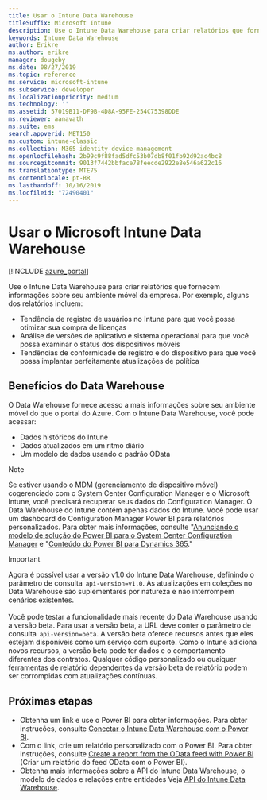 ```yaml
---
title: Usar o Intune Data Warehouse
titleSuffix: Microsoft Intune
description: Use o Intune Data Warehouse para criar relatórios que fornecem informações sobre seu ambiente móvel da empresa.
keywords: Intune Data Warehouse
author: Erikre
ms.author: erikre
manager: dougeby
ms.date: 08/27/2019
ms.topic: reference
ms.service: microsoft-intune
ms.subservice: developer
ms.localizationpriority: medium
ms.technology: ''
ms.assetid: 57019B11-DF9B-4D8A-95FE-254C75398DDE
ms.reviewer: aanavath
ms.suite: ems
search.appverid: MET150
ms.custom: intune-classic
ms.collection: M365-identity-device-management
ms.openlocfilehash: 2b99c9f88fad5dfc53b07db8f01fb92d92ac4bc8
ms.sourcegitcommit: 9013f7442bbface78feecde2922e8e546a622c16
ms.translationtype: MTE75
ms.contentlocale: pt-BR
ms.lasthandoff: 10/16/2019
ms.locfileid: "72490401"
---
```

# <a name="use-the-microsoft-intune-data-warehouse"></a>Usar o Microsoft Intune Data Warehouse

[!INCLUDE [azure_portal](../includes/azure_portal.md)]

Use o Intune Data Warehouse para criar relatórios que fornecem informações sobre seu ambiente móvel da empresa. Por exemplo, alguns dos relatórios incluem:
- Tendência de registro de usuários no Intune para que você possa otimizar sua compra de licenças
- Análise de versões de aplicativo e sistema operacional para que você possa examinar o status dos dispositivos móveis
- Tendências de conformidade de registro e do dispositivo para que você possa implantar perfeitamente atualizações de política

## <a name="data-warehouse-benefits"></a>Benefícios do Data Warehouse

O Data Warehouse fornece acesso a mais informações sobre seu ambiente móvel do que o portal do Azure. Com o Intune Data Warehouse, você pode acessar:

- Dados históricos do Intune
- Dados atualizados em um ritmo diário
- Um modelo de dados usando o padrão OData

> [!Note]
> Se estiver usando o MDM (gerenciamento de dispositivo móvel) cogerenciado com o System Center Configuration Manager e o Microsoft Intune, você precisará recuperar seus dados do Configuration Manager. O Data Warehouse do Intune contém apenas dados do Intune. Você pode usar um dashboard do Configuration Manager Power BI para relatórios personalizados. Para obter mais informações, consulte "[Anunciando o modelo de solução do Power BI para o System Center Configuration Manager]( https://powerbi.microsoft.com/blog/sccm-solution-template) e "[Conteúdo do Power BI para Dynamics 365](https://docs.microsoft.com/dynamics365/unified-operations/dev-itpro/analytics/power-bi-home-page)."

> [!Important]  
> Agora é possível usar a versão v1.0 do Intune Data Warehouse, definindo o parâmetro de consulta  `api-version=v1.0`. As atualizações em coleções no Data Warehouse são suplementares por natureza e não interrompem cenários existentes.<br><br>
> Você pode testar a funcionalidade mais recente do Data Warehouse usando a versão beta. Para usar a versão beta, a URL deve conter o parâmetro de consulta  `api-version=beta`. A versão beta oferece recursos antes que eles estejam disponíveis como um serviço com suporte. Como o Intune adiciona novos recursos, a versão beta pode ter dados e o comportamento diferentes dos contratos. Qualquer código personalizado ou quaiquer ferramentas de relatório dependentes da versão beta de relatório podem ser corrompidas com atualizações contínuas.

## <a name="next-steps"></a>Próximas etapas

- Obtenha um link e use o Power BI para obter informações. Para obter instruções, consulte [Conectar o Intune Data Warehouse com o Power BI](reports-proc-get-a-link-powerbi.md).
- Com o link, crie um relatório personalizado com o Power BI. Para obter instruções, consulte [Create a report from the OData feed with Power BI](reports-proc-create-with-odata.md) (Criar um relatório do feed OData com o Power BI).
- Obtenha mais informações sobre a API do Intune Data Warehouse, o modelo de dados e relações entre entidades<!-- , and an example of creating a custom client to retrieve data,--> Veja [API do Intune Data Warehouse](reports-nav-intune-data-warehouse.md).
